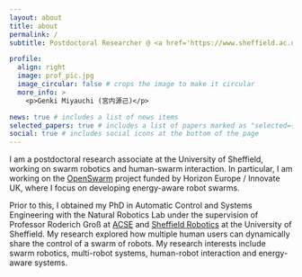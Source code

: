 ```yaml
---
layout: about
title: about
permalink: /
subtitle: Postdoctoral Researcher @ <a href='https://www.sheffield.ac.uk/'>The University of Sheffield</a>. PhD

profile:
  align: right
  image: prof_pic.jpg
  image_circular: false # crops the image to make it circular
  more_info: >
    <p>Genki Miyauchi (宮内源己)</p>

news: true # includes a list of news items
selected_papers: true # includes a list of papers marked as "selected={true}"
social: true # includes social icons at the bottom of the page
---
```


I am a postdoctoral research associate at the University of Sheffield, working on swarm robotics and human-swarm interaction.
In particular, I am working on the [OpenSwarm](https://openswarm.eu/) project funded by Horizon Europe / Innovate UK, where I focus on developing energy-aware robot swarms.

Prior to this, I obtained my PhD in Automatic Control and Systems Engineering with the Natural Robotics Lab under the supervision of Professor Roderich Groß at [ACSE](https://www.sheffield.ac.uk/acse) and [Sheffield Robotics](https://www.sheffield.ac.uk/sheffieldrobotics) at the University of Sheffield.
My research explored how multiple human users can dynamically share the control of a swarm of robots.
My research interests include swarm robotics, multi-robot systems, human-robot interaction and energy-aware systems.

<!-- [Email](mailto:g.miyauchi@sheffield.ac.uk)  /  [CV](assets/pdf/example_pdf.pdf)  /  [X](https://twitter.com/genki_miyauchi)  /  [GitHub](https://github.com/genkimiyauchi)  /  [GitLab](https://gitlab.com/genki_miyauchi)  /  [Google Scholar](https://scholar.google.com/citations?user=nwPZ0IsAAAAJ&hl=en) -->
